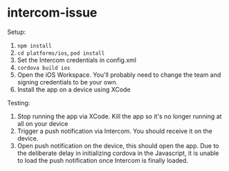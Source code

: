 # intercom-issue

Setup:

1. `npm install`
2. `cd platforms/ios`, `pod install`
3. Set the Intercom credentials in config.xml
4. `cordova build ios`
5. Open the iOS Workspace. You'll probably need to change the team and signing credentials to be your own.
6. Install the app on a device using XCode

Testing:
1. Stop running the app via XCode. Kill the app so it's no longer running at all on your device
2. Trigger a push notification via Intercom. You should receive it on the device.
3. Open push notification on the device, this should open the app.  Due to the deliberate delay in initializing cordova in the Javascript, it is unable to load the push notification once Intercom is finally loaded.
